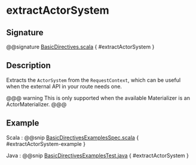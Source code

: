 # extractActorSystem

## Signature

@@signature [BasicDirectives.scala]($akka-http$/akka-http/src/main/scala/akka/http/scaladsl/server/directives/BasicDirectives.scala) { #extractActorSystem }

## Description

Extracts the `ActorSystem` from the `RequestContext`, which can be useful when the external API
in your route needs one.

@@@ warning
This is only supported when the available Materializer is an ActorMaterializer.
@@@

## Example

Scala
:  @@snip [BasicDirectivesExamplesSpec.scala]($test$/scala/docs/http/scaladsl/server/directives/BasicDirectivesExamplesSpec.scala) { #extractActorSystem-example }

Java
:  @@snip [BasicDirectivesExamplesTest.java]($test$/java/docs/http/javadsl/server/directives/BasicDirectivesExamplesTest.java) { #extractActorSystem }
